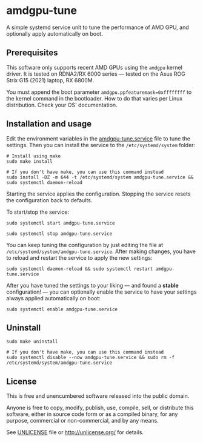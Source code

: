 # amdgpu-tune

A simple systemd service unit to tune the performance of AMD GPU, and optionally apply automatically on boot.

## Prerequisites

This software only supports recent AMD GPUs using the `amdgpu` kernel driver. It is tested on RDNA2/RX 6000 series — tested on the Asus ROG Strix G15 (2021) laptop, RX 6800M.

You must append the boot parameter `amdgpu.ppfeaturemask=0xffffffff` to the kernel command in the bootloader. How to do that varies per Linux distribution. Check your OS' documentation.

## Installation and usage

Edit the environment variables in the [amdgpu-tune.service](amdgpu-tune.service) file to tune the settings. Then you can install the service to the `/etc/systemd/system` folder:

```shell
# Install using make
sudo make install

# If you don't have make, you can use this command instead
sudo install -DZ -m 644 -t /etc/systemd/system amdgpu-tune.service && sudo systemctl daemon-reload
```

Starting the service applies the configuration. Stopping the service resets the configuration back to defaults.

To start/stop the service:
```shell
sudo systemctl start amdgpu-tune.service

sudo systemctl stop amdgpu-tune.service
```

You can keep tuning the configuration by just editing the file at `/etc/systemd/system/amdgpu-tune.service`. After making changes, you have to reload and restart the service to apply the new settings:
```shell
sudo systemctl daemon-reload && sudo systemctl restart amdgpu-tune.service
```

After you have tuned the settings to your liking — and found a **stable** configuration! — you can optionally enable the service to have your settings always applied automatically on boot:
```shell
sudo systemctl enable amdgpu-tune.service
```

## Uninstall

```shell
sudo make uninstall

# If you don't have make, you can use this command instead
sudo systemctl disable --now amdgpu-tune.service && sudo rm -f /etc/systemd/system/amdgpu-tune.service
```

## License
This is free and unencumbered software released into the public domain.

Anyone is free to copy, modify, publish, use, compile, sell, or
distribute this software, either in source code form or as a compiled
binary, for any purpose, commercial or non-commercial, and by any
means.

See [UNLICENSE](UNLICENSE) file or http://unlicense.org/ for details.
